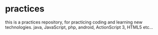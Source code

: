 practices
=========

this is a practices repository, for practicing coding and learning new technologies. java, JavaScript, php, android, ActionScript 3,
HTML5 etc...
